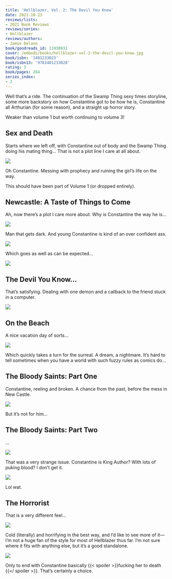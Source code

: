 ```yaml
---
title: 'Hellblazer, Vol. 2: The Devil You Know'
date: 2021-10-23
reviews/lists:
- 2021 Book Reviews
reviews/series:
- Hellblazer
reviews/authors:
- Jamie Delano
book/goodreads_id: 11938931
cover: /embeds/books/hellblazer-vol-2-the-devil-you-know.jpg
book/isbn: '1401233023'
book/isbn13: '9781401233020'
rating: 3
book/pages: 264
series_index:
- 2
---
```

Well that’s a ride. The continuation of the Swamp Thing sexy times storyline, some more backstory on how Constantine got to be how he is, Constantine all Arthurian (for some reason), and a straight up horror story. 

Weaker than volume 1 but worth continuing to volume 3!

## Sex and Death
Starts where we left off, with Constantine out of body and the Swamp Thing doing his mating thing… That is not a plot line I care at all about. 

![](/embeds/books/attachments/hellblazer-2.01.jpg)

Oh Constantine. Messing with prophecy and ruining the girl’s life on the way. 

This should have been part of Volume 1 (or dropped entirely). 

## Newcastle: A Taste of Things to Come
Ah, now there’s a plot I care more about. Why is Constantine the way he is…

![](/embeds/books/attachments/hellblazer-2.02.png)

Man that gets dark. And young Constantine is kind of an  over confident ass. 

![](/embeds/books/attachments/hellblazer-2.03.png)

Which goes as well as can be expected…

![](/embeds/books/attachments/hellblazer-2.04.png)

## The Devil You Know…
That’s satisfying. Dealing with one demon and a callback to the friend stuck in a computer. 

![](/embeds/books/attachments/hellblazer-2.05.png)

## On the Beach
A nice vacation day of sorts…

![](/embeds/books/attachments/hellblazer-2.06.png)

Which quickly takes a turn for the surreal. A dream, a nightmare. It’s hard to tell sometimes when you have a world with such fuzzy rules as comics do… 

## The Bloody Saints: Part One
Constantine, reeling and broken. A chance from the past, before the mess in New Castle. 

![](/embeds/books/attachments/hellblazer-2.07.png)

But it’s not for him…

## The Bloody Saints: Part Two
… 

![](/embeds/books/attachments/hellblazer-2.08.png)

That was a very strange issue. Constantine is King Author? With lots of puking blood? I don’t get it. 

![](/embeds/books/attachments/hellblazer-2.09.png)

Lol wat. 

## The Horrorist
That is a very different feel… 

![](/embeds/books/attachments/hellblazer-2.10.png)

Cold (literally) and horrifying in the best way, and I’d like to see more of it—I’m not a huge fan of the style for most of Hellblazer thus far. I’m not sure where it fits with anything else, but it’s a good standalone. 

![](/embeds/books/attachments/hellblazer-2.11.png)

Only to end with Constantine basically {{< spoiler >}}fucking her to death {{</ spoiler >}}. That’s certainly a choice.